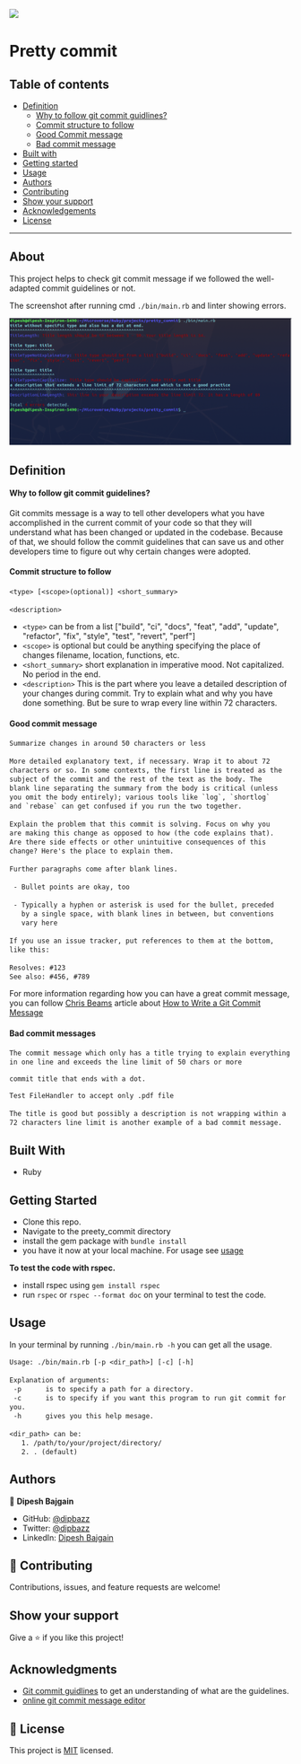 ![](https://img.shields.io/badge/Microverse-blueviolet)

# Pretty commit

## Table of contents

- [Definition](#definition)
  * [Why to follow git commit guidlines?](#why-to-follow-git-commit-guidelines)
  * [Commit structure to follow](#commit-structure-to-follow)
  * [Good Commit message](#good-commit-message)
  * [Bad commit message](#bad-commit-messages)
- [Built with](#built-with)
- [Getting started](#getting-started)
- [Usage](#usage)
- [Authors](#authors)
- [Contributing](#-contributing)
- [Show your support](#show-your-support)
- [Acknowledgements](#acknowledgments)
- [License](#-license)

---

## About

This project helps to check git commit message if we followed the well-adapted commit guidelines or not.

The screenshot after running cmd `./bin/main.rb` and linter showing errors.

![Screenshot of code in action](./assets/screenshot.png)

## Definition

#### Why to follow git commit guidelines?

Git commits message is a way to tell other developers what you have accomplished in the current commit of your code so that they will understand what has been changed or updated in the codebase. Because of that, we should follow the commit guidelines that can save us and other developers time to figure out why certain changes were adopted.

#### Commit structure to follow

```
<type> [<scope>(optional)] <short_summary>

<description>
```

  - `<type>` can be from a list ["build", "ci", "docs", "feat", "add", "update", "refactor", "fix", "style", "test", "revert", "perf"]
  - `<scope>` is optional but could be anything specifying the place of changes filename, location, functions,  etc.
  - `<short_summary>` short explanation in imperative mood. Not capitalized. No period in the end.
  - `<description>` This is the part where you leave a detailed description of your changes during commit. Try to explain what and why you have done something. But be sure to wrap every line within 72 characters.

#### Good commit message

```
Summarize changes in around 50 characters or less

More detailed explanatory text, if necessary. Wrap it to about 72
characters or so. In some contexts, the first line is treated as the
subject of the commit and the rest of the text as the body. The
blank line separating the summary from the body is critical (unless
you omit the body entirely); various tools like `log`, `shortlog`
and `rebase` can get confused if you run the two together.

Explain the problem that this commit is solving. Focus on why you
are making this change as opposed to how (the code explains that).
Are there side effects or other unintuitive consequences of this
change? Here's the place to explain them.

Further paragraphs come after blank lines.

 - Bullet points are okay, too

 - Typically a hyphen or asterisk is used for the bullet, preceded
   by a single space, with blank lines in between, but conventions
   vary here

If you use an issue tracker, put references to them at the bottom,
like this:

Resolves: #123
See also: #456, #789

```
For more information regarding how you can have a great commit message, you can follow [Chris Beams](https://chris.beams.io/) article about [How to Write a Git Commit Message](https://chris.beams.io/posts/git-commit/)

#### Bad commit messages

```
The commit message which only has a title trying to explain everything in one line and exceeds the line limit of 50 chars or more
```
```
commit title that ends with a dot.
```

```
Test FileHandler to accept only .pdf file

The title is good but possibly a description is not wrapping within a 72 characters line limit is another example of a bad commit message.
```

## Built With

- Ruby

## Getting Started

- Clone this repo.
- Navigate to the preety_commit directory
- install the gem package with `bundle install`
- you have it now at your local machine. For usage see [usage](#usage)


**To test the code with rspec.**
  - install rspec using `gem install rspec`
  - run `rspec` or `rspec --format doc` on your terminal to test the code.


## Usage

In your terminal by running `./bin/main.rb -h` you can get all the usage.

   ```
   Usage: ./bin/main.rb [-p <dir_path>] [-c] [-h]
   
   Explanation of arguments:
    -p      is to specify a path for a directory.
    -c      is to specify if you want this program to run git commit for you.
    -h      gives you this help mesage.

  <dir_path> can be:
      1. /path/to/your/project/directory/
      2. . (default)
   ```

## Authors

👤 **Dipesh Bajgain**

- GitHub: [@dipbazz](https://github.com/dipbazz)
- Twitter: [@dipbazz](https://twitter.com/dipbazz)
- LinkedIn: [Dipesh Bajgain](https://www.linkedin.com/in/dipbazz/)

## 🤝 Contributing

Contributions, issues, and feature requests are welcome!

## Show your support

Give a ⭐️ if you like this project!

## Acknowledgments

- [Git commit guidlines](https://gist.github.com/robertpainsi/b632364184e70900af4ab688decf6f53) to get an understanding of what are the guidelines.
- [online git commit message editor](https://commitlint.io/)

## 📝 License

This project is [MIT](./LICENSE) licensed.
